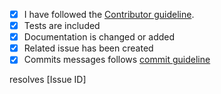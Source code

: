 <!-- Thanks so much for your PR, your contribution is appreciated! -->

* [x] I have followed the [Contributor guideline](https://github.com/Sphinx-Society/kaizen-backend).
* [x] Tests are included
* [x] Documentation is changed or added
* [x] Related issue has been created
* [x] Commits messages follows [commit guideline](https://github.com/Sphinx-Society/kaizen-backend) 

resolves [Issue ID]

<!-- Replace [Issue ID] with the issue id -->
